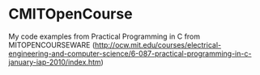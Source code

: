 CMITOpenCourse
==============

My code examples from Practical Programming in C from MITOPENCOURSEWARE (http://ocw.mit.edu/courses/electrical-engineering-and-computer-science/6-087-practical-programming-in-c-january-iap-2010/index.htm)
